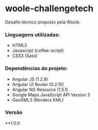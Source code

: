 # woole-challengetech
Desafio técnico proposto pela Woole.

### Linguagens utilizadas:
  - HTML5
  - Javascript (coffee-script)
  - CSS3 (Sass) 

### Dependências do projeto: 
  - Angular JS (1.2.8)  
  - Angular UI Router (0.2.15)
  - Angular NG Resource	(1.5.1)
  - Google Maps JavaScript API Version 3
  - GeoXML3 (Renders KML)

### Versão
  **1.0.0
